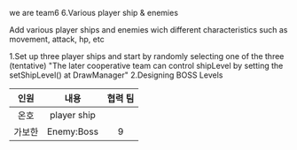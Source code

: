we are team6
6.Various player ship & enemies

Add various player ships and enemies wich different characteristics such as movement, attack, hp, etc﻿﻿

1.Set up three player ships and start by randomly selecting one of the three (tentative) 
      "The later cooperative team can control shipLevel by setting the setShipLevel() at DrawManager"
2.Designing BOSS Levels



| 인원           | 내용               | 협력 팀   |
| :------------: | :------------:    | :------------: |
| 온호    | player ship              |              |
| 가보한  | Enemy:Boss               |   9          |     
